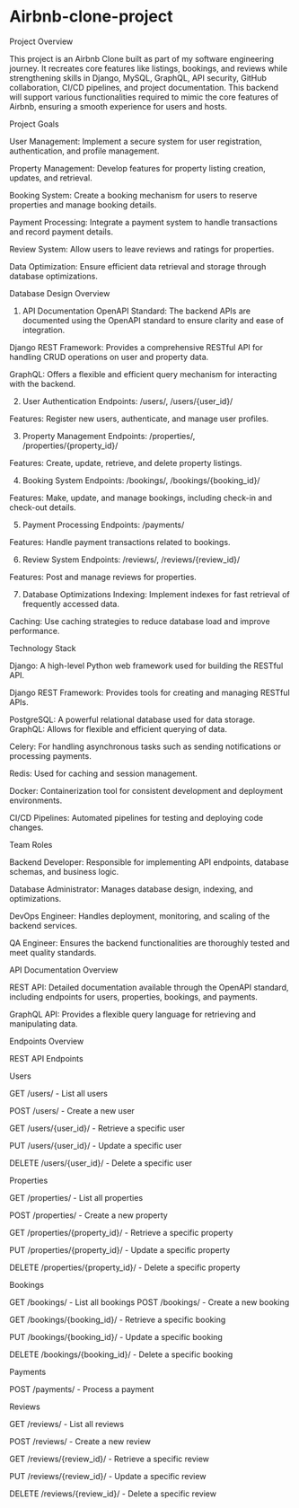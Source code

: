 # Airbnb-clone-project

Project Overview

This project is an Airbnb Clone built as part of my software engineering journey. It recreates core features like listings, bookings, and reviews while strengthening skills in Django, MySQL, GraphQL, API security, GitHub collaboration, CI/CD pipelines, and project documentation. This backend will support various functionalities required to mimic the core features of Airbnb, ensuring a smooth experience for users and hosts.


Project Goals

User Management: Implement a secure system for user registration, authentication, and profile management.

Property Management: Develop features for property listing creation, updates, and retrieval.

Booking System: Create a booking mechanism for users to reserve properties and manage booking details.

Payment Processing: Integrate a payment system to handle transactions and record payment details.

Review System: Allow users to leave reviews and ratings for properties.

Data Optimization: Ensure efficient data retrieval and storage through database optimizations.


Database Design Overview

1. API Documentation
OpenAPI Standard: The backend APIs are documented using the OpenAPI standard to ensure clarity and ease of integration.

Django REST Framework: Provides a comprehensive RESTful API for handling CRUD operations on user and property data.

GraphQL: Offers a flexible and efficient query mechanism for interacting with the backend.


2. User Authentication
Endpoints: /users/, /users/{user_id}/

Features: Register new users, authenticate, and manage user profiles.


3. Property Management
Endpoints: /properties/, /properties/{property_id}/

Features: Create, update, retrieve, and delete property listings.


4. Booking System
Endpoints: /bookings/, /bookings/{booking_id}/

Features: Make, update, and manage bookings, including check-in and check-out details.


5. Payment Processing
Endpoints: /payments/

Features: Handle payment transactions related to bookings.


6. Review System
Endpoints: /reviews/, /reviews/{review_id}/

Features: Post and manage reviews for properties.


7. Database Optimizations
Indexing: Implement indexes for fast retrieval of frequently accessed data.

Caching: Use caching strategies to reduce database load and improve performance.


Technology Stack

Django: A high-level Python web framework used for building the RESTful API.

Django REST Framework: Provides tools for creating and managing RESTful APIs.

PostgreSQL: A powerful relational database used for data storage.
GraphQL: Allows for flexible and efficient querying of data.

Celery: For handling asynchronous tasks such as sending notifications or processing payments.

Redis: Used for caching and session management.

Docker: Containerization tool for consistent development and deployment environments.

CI/CD Pipelines: Automated pipelines for testing and deploying code changes.


Team Roles

Backend Developer: Responsible for implementing API endpoints, database schemas, and business logic.

Database Administrator: Manages database design, indexing, and optimizations.

DevOps Engineer: Handles deployment, monitoring, and scaling of the backend services.

QA Engineer: Ensures the backend functionalities are thoroughly tested and meet quality standards.


API Documentation Overview

REST API: Detailed documentation available through the OpenAPI standard, including endpoints for users, properties, bookings, and payments.

GraphQL API: Provides a flexible query language for retrieving and manipulating data.


Endpoints Overview

REST API Endpoints


Users

GET /users/ - List all users

POST /users/ - Create a new user

GET /users/{user_id}/ - Retrieve a specific user

PUT /users/{user_id}/ - Update a specific user

DELETE /users/{user_id}/ - Delete a specific user


Properties

GET /properties/ - List all properties

POST /properties/ - Create a new property

GET /properties/{property_id}/ - Retrieve a specific property

PUT /properties/{property_id}/ - Update a specific property

DELETE /properties/{property_id}/ - Delete a specific property


Bookings

GET /bookings/ - List all bookings
POST /bookings/ - Create a new booking

GET /bookings/{booking_id}/ - Retrieve a specific booking

PUT /bookings/{booking_id}/ - Update a specific booking

DELETE /bookings/{booking_id}/ - Delete a specific booking


Payments

POST /payments/ - Process a payment


Reviews

GET /reviews/ - List all reviews

POST /reviews/ - Create a new review

GET /reviews/{review_id}/ - Retrieve a specific review

PUT /reviews/{review_id}/ - Update a specific review

DELETE /reviews/{review_id}/ - Delete a specific review
